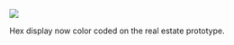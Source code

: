 ![](https://db-feed.s3.amazonaws.com/legacy/Screen_Shot_2016-11-30_at_11_16_35_AM-1480522662683.png)

Hex display now color coded on the real estate prototype.

